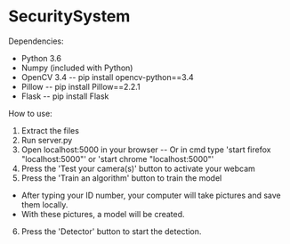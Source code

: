# SecuritySystem

Dependencies:
- Python 3.6
- Numpy (included with Python)
- OpenCV 3.4 -- pip install opencv-python==3.4
- Pillow -- pip install Pillow==2.2.1
- Flask -- pip install Flask

How to use:
1. Extract the files
2. Run server.py
3. Open localhost:5000 in your browser -- Or in cmd type 'start firefox "localhost:5000"' or 'start chrome "localhost:5000"'
4. Press the 'Test your camera(s)' button to activate your webcam
5. Press the 'Train an algorithm' button to train the model
- After typing your ID number, your computer will take pictures and save them locally.
- With these pictures, a model will be created. 
6. Press the 'Detector' button to start the detection. 
